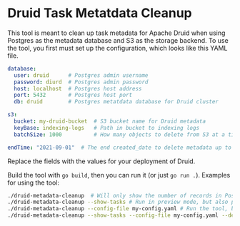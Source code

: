 # Druid Task Metatdata Cleanup

This tool is meant to clean up task metadata for Apache Druid when using Postgres as the metadata database and S3 as the storage backend. To use the tool, you first must set up the configuration, which looks like this YAML file.

```yaml
database:
  user: druid      # Postgres admin username
  password: diurd  # Postgres admin password
  host: localhost  # Postgres host address
  port: 5432       # Postgres host port
  db: druid        # Postgres metatdata database for Druid cluster

s3:
  bucket: my-druid-bucket  # S3 bucket name for Druid metadata
  keyBase: indexing-logs   # Path in bucket to indexing logs 
  batchSize: 1000          # How many objects to delete from S3 at a time

endTime: "2021-09-01"  # The end created_date to delete metadata up to
```

Replace the fields with the values for your deployment of Druid.

Build the tool with `go build`, then you can run it (or just `go run .`). Examples for using the tool:

```bash
./druid-metadata-cleanup  # Will only show the number of records in Postgres to delete and the number of S3 objects to delete. Will not actually delete them
./druid-metadata-cleanup --show-tasks # Run in preview mode, but also print all the task IDs from Postgres
./druid-metadata-cleanup --config-file my-config.yaml # Run the tool, but with a different config file than default (default is config.yaml)
./druid-metadata-cleanup --show-tasks --config-file my-config.yaml --delete  # Run the tool and enable the deletion of Postgres records and S3 objects
```
